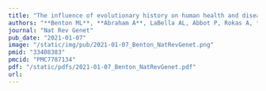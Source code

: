 ```yaml
---
title: "The influence of evolutionary history on human health and disease"
authors: "**Benton ML**, **Abraham A**, LaBella AL, Abbot P, Rokas A, **Capra JA.**"
journal: "Nat Rev Genet"
pub_date: "2021-01-07"
image: "/static/img/pub/2021-01-07_Benton_NatRevGenet.png"
pmid: "33408383"
pmcid: "PMC7787134"
pdf: "/static/pdfs/2021-01-07_Benton_NatRevGenet.pdf"
url: 
---
```

